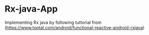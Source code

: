 # Rx-java-App
Implementing Rx java by following tuttorial from (https://www.toptal.com/android/functional-reactive-android-rxjava)
